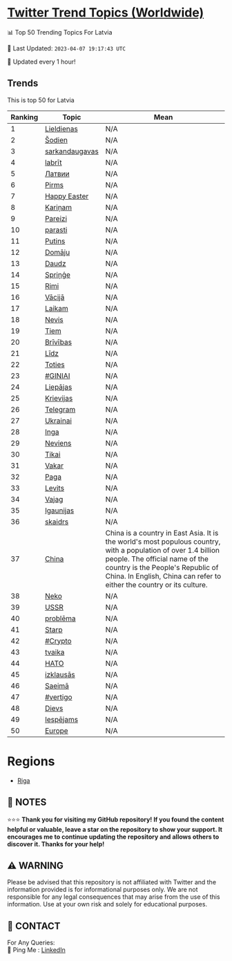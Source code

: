 [Twitter Trend Topics (Worldwide)](https://github.com/ErcinDedeoglu/Twitter-Trend-Topics)
==========


📊 Top 50 Trending Topics For Latvia

📆 Last Updated: `2023-04-07 19:17:43 UTC`

🔧 Updated every 1 hour!


## Trends

This is top 50 for Latvia

| Ranking | Topic | Mean |
| ------- | ------------ | ------------ |
| 1 | [Lieldienas](http://twitter.com/search?q=Lieldienas) | N/A |
| 2 | [Šodien](http://twitter.com/search?q=%c5%a0odien) | N/A |
| 3 | [sarkandaugavas](http://twitter.com/search?q=sarkandaugavas) | N/A |
| 4 | [labrīt](http://twitter.com/search?q=labr%c4%abt) | N/A |
| 5 | [Латвии](http://twitter.com/search?q=%d0%9b%d0%b0%d1%82%d0%b2%d0%b8%d0%b8) | N/A |
| 6 | [Pirms](http://twitter.com/search?q=Pirms) | N/A |
| 7 | [Happy Easter](http://twitter.com/search?q=Happy+Easter) | N/A |
| 8 | [Kariņam](http://twitter.com/search?q=Kari%c5%86am) | N/A |
| 9 | [Pareizi](http://twitter.com/search?q=Pareizi) | N/A |
| 10 | [parasti](http://twitter.com/search?q=parasti) | N/A |
| 11 | [Putins](http://twitter.com/search?q=Putins) | N/A |
| 12 | [Domāju](http://twitter.com/search?q=Dom%c4%81ju) | N/A |
| 13 | [Daudz](http://twitter.com/search?q=Daudz) | N/A |
| 14 | [Spriņģe](http://twitter.com/search?q=Spri%c5%86%c4%a3e) | N/A |
| 15 | [Rimi](http://twitter.com/search?q=Rimi) | N/A |
| 16 | [Vācijā](http://twitter.com/search?q=V%c4%81cij%c4%81) | N/A |
| 17 | [Laikam](http://twitter.com/search?q=Laikam) | N/A |
| 18 | [Nevis](http://twitter.com/search?q=Nevis) | N/A |
| 19 | [Tiem](http://twitter.com/search?q=Tiem) | N/A |
| 20 | [Brīvības](http://twitter.com/search?q=Br%c4%abv%c4%abbas) | N/A |
| 21 | [Līdz](http://twitter.com/search?q=L%c4%abdz) | N/A |
| 22 | [Toties](http://twitter.com/search?q=Toties) | N/A |
| 23 | [#GINIAI](http://twitter.com/search?q=%23GINIAI) | N/A |
| 24 | [Liepājas](http://twitter.com/search?q=Liep%c4%81jas) | N/A |
| 25 | [Krievijas](http://twitter.com/search?q=Krievijas) | N/A |
| 26 | [Telegram](http://twitter.com/search?q=Telegram) | N/A |
| 27 | [Ukrainai](http://twitter.com/search?q=Ukrainai) | N/A |
| 28 | [Inga](http://twitter.com/search?q=Inga) | N/A |
| 29 | [Neviens](http://twitter.com/search?q=Neviens) | N/A |
| 30 | [Tikai](http://twitter.com/search?q=Tikai) | N/A |
| 31 | [Vakar](http://twitter.com/search?q=Vakar) | N/A |
| 32 | [Paga](http://twitter.com/search?q=Paga) | N/A |
| 33 | [Levits](http://twitter.com/search?q=Levits) | N/A |
| 34 | [Vajag](http://twitter.com/search?q=Vajag) | N/A |
| 35 | [Igaunijas](http://twitter.com/search?q=Igaunijas) | N/A |
| 36 | [skaidrs](http://twitter.com/search?q=skaidrs) | N/A |
| 37 | [China](http://twitter.com/search?q=China) | China is a country in East Asia. It is the world's most populous country, with a population of over 1.4 billion people. The official name of the country is the People's Republic of China. In English, China can refer to either the country or its culture. |
| 38 | [Neko](http://twitter.com/search?q=Neko) | N/A |
| 39 | [USSR](http://twitter.com/search?q=USSR) | N/A |
| 40 | [problēma](http://twitter.com/search?q=probl%c4%93ma) | N/A |
| 41 | [Starp](http://twitter.com/search?q=Starp) | N/A |
| 42 | [#Crypto](http://twitter.com/search?q=%23Crypto) | N/A |
| 43 | [tvaika](http://twitter.com/search?q=tvaika) | N/A |
| 44 | [НАТО](http://twitter.com/search?q=%d0%9d%d0%90%d0%a2%d0%9e) | N/A |
| 45 | [izklausās](http://twitter.com/search?q=izklaus%c4%81s) | N/A |
| 46 | [Saeimā](http://twitter.com/search?q=Saeim%c4%81) | N/A |
| 47 | [#vertigo](http://twitter.com/search?q=%23vertigo) | N/A |
| 48 | [Dievs](http://twitter.com/search?q=Dievs) | N/A |
| 49 | [Iespējams](http://twitter.com/search?q=Iesp%c4%93jams) | N/A |
| 50 | [Europe](http://twitter.com/search?q=Europe) | N/A |



# Regions

* [Riga](</Latvia/Riga.md>)



## 📝 NOTES

⭐⭐⭐ **Thank you for visiting my GitHub repository! If you found the content helpful or valuable, leave a star on the repository to show your support. It encourages me to continue updating the repository and allows others to discover it. Thanks for your help!**


## ⚠️ WARNING

Please be advised that this repository is not affiliated with Twitter and the information provided is for informational purposes only. We are not responsible for any legal consequences that may arise from the use of this information. Use at your own risk and solely for educational purposes.


## 📨 CONTACT

 For Any Queries:  
            🏓 Ping Me : [LinkedIn](https://www.linkedin.com/in/ercindedeoglu/)
